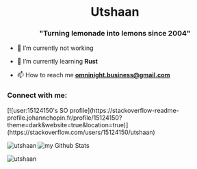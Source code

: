 <h1 align="center">Utshaan</h1>
<h3 align="center">"Turning lemonade into lemons since 2004"</h3>

- 🔭 I’m currently not working

- 🌱 I’m currently learning **Rust**

- 📫 How to reach me **omninight.business@gmail.com**

<h3 align="left">Connect with me:</h3>
<p align="left">
[![user:15124150's SO profile](https://stackoverflow-readme-profile.johannchopin.fr/profile/15124150?theme=dark&website=true&location=true)](https://stackoverflow.com/users/15124150/utshaan)</p>

<p><img align="left" src="https://github-readme-stats.vercel.app/api/top-langs?username=utshaan&show_icons=true&theme=dark&locale=en&layout=compact" alt="utshaan" /></p>

<img align="center" src="https://github-readme-stats.vercel.app/api?username=utshaan&include_all_commits=true&count_private=true&show_icons=true&line_height=20&title_color=2B5BBD&icon_color=1124BB&text_color=A1A1A1&bg_color=0,000000,130F40" alt="my Github Stats"/>

<p><img align="center" src="https://github-readme-streak-stats.herokuapp.com/?user=utshaan&theme=dark" alt="utshaan" /></p>


